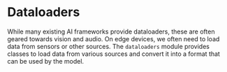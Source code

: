 # Dataloaders

While many existing AI frameworks provide dataloaders, these are often geared towards vision and audio. On edge devices, we often need to load data from sensors or other sources. The `dataloaders` module provides classes to load data from various sources and convert it into a format that can be used by the model.
